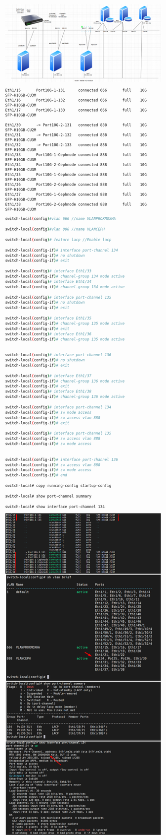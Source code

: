   <img src="proxmoxcephnexus3064images/Screenshot_1.png">

    Eth1/15       Port10G-1-131      connected 666       full    10G     SFP-H10GB-CU3M
    Eth1/16       Port10G-1-132      connected 666       full    10G     SFP-H10GB-CU3M
    Eth1/17       Port10G-1-133      connected 666       full    10G     SFP-H10GB-CU3M

    Eth1/30       -> Port10G-2-131   connected 888       full    10G     SFP-H10GB-CU2M
    Eth1/31       -> Port10G-2-132   connected 888       full    10G     SFP-H10GB-CU3M
    Eth1/32       -> Port10G-2-133   connected 888       full    10G     SFP-H10GB-CU3M
    Eth1/33       Port10G-1-Cephnode connected 888       full    10G     SFP-H10GB-CU3M
    Eth1/34       Port10G-2-Cephnode connected 888       full    10G     SFP-H10GB-CU3M
    Eth1/35       Port10G-1-Cephnode connected 888       full    10G     SFP-H10GB-CU3M
    Eth1/36       Port10G-2-Cephnode connected 888       full    10G     SFP-H10GB-CU3M
    Eth1/37       Port10G-1-Cephnode connected 888       full    10G     SFP-H10GB-CU3M
    Eth1/38       Port10G-2-Cephnode connected 888       full    10G     SFP-H10GB-CU3M

```Bash
switch-local(config)#vlan 666 //name VLANPROXMOXHA

switch-local(config)#vlan 888 //name VLANCEPH

switch-local(config)# feature lacp //Enable lacp

switch-local(config-if)# interface port-channel 134
switch-local(config-if)# no shutdown
switch-local(config-if)# exit

switch-local(config)# interface Eth1/33
switch-local(config-if)# channel-group 134 mode active
switch-local(config)# interface Eth1/34
switch-local(config-if)# channel-group 134 mode active

switch-local(config)# interface port-channel 135
switch-local(config-if)# no shutdown
switch-local(config-if)# exit

switch-local(config)# interface Eth1/35
switch-local(config-if)# channel-group 135 mode active
switch-local(config-if)# exit
switch-local(config)# interface Eth1/36
switch-local(config-if)# channel-group 135 mode active


switch-local(config)# interface port-channel 136
switch-local(config-if)# no shutdown
switch-local(config-if)# exit

switch-local(config)# interface Eth1/37
switch-local(config-if)# channel-group 136 mode active
switch-local(config-if)# exit
switch-local(config)# interface Eth1/38
switch-local(config-if)# channel-group 136 mode active

switch-local(config)# interface port-channel 134
switch-local(config-if)# sw mode access
switch-local(config-if)# sw access vlan 888
switch-local(config-if)# exit

switch-local(config)# interface port-channel 135
switch-local(config-if)# sw access vlan 888
switch-local(config-if)# sw mode access


switch-local(config-if)# interface port-channel 136
switch-local(config-if)# sw access vlan 888
switch-local(config-if)# sw mode access
switch-local(config-if)# end

switch-local# copy running-config startup-config

switch-local# show port-channel summary

switch-local# show interface port-channel 134

```
  <img src="proxmoxcephnexus3064images/Screenshot_2.png">
  <img src="proxmoxcephnexus3064images/Screenshot_3.png">
  <img src="proxmoxcephnexus3064images/Screenshot_4.png">
  <img src="proxmoxcephnexus3064images/Screenshot_5.png">




